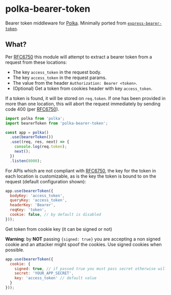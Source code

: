 # polka-bearer-token

Bearer token middleware for [Polka](https://github.com/lukeed/polka). Minimally ported from [`express-bearer-token`](https://github.com/tkellen/js-express-bearer-token).

## What?

Per [RFC6750] this module will attempt to extract a bearer token from a request from these locations:

* The key `access_token` in the request body.
* The key `access_token` in the request params.
* The value from the header `Authorization: Bearer <token>`.
* (Optional) Get a token from cookies header with key `access_token`.

If a token is found, it will be stored on `req.token`.  If one has been provided in more than one location, this will abort the request immediately by sending code 400 (per [RFC6750]).

```js
import polka from 'polka';
import bearerToken from 'polka-bearer-token';

const app = polka()
  .use(bearerToken())
  .use((req, res, next) => {
    console.log(req.token);
    next();
  })
  .listen(8000);
```

For APIs which are not compliant with [RFC6750], the key for the token in each location is customizable, as is the key the token is bound to on the request (default configuration shown):

```js
app.use(bearerToken({
  bodyKey: 'access_token',
  queryKey: 'access_token',
  headerKey: 'Bearer',
  reqKey: 'token',
  cookie: false, // by default is disabled
}));
```

Get token from cookie key (it can be signed or not)

**Warning**: by **NOT** passing `{signed: true}` you are accepting a non signed cookie and an attacker might spoof the cookies. Use signed cookies when possible.

```js
app.use(bearerToken({
  cookie: {
    signed: true, // if passed true you must pass secret otherwise will throw error
    secret: 'YOUR_APP_SECRET',
    key: 'access_token' // default value
  }
}));
```

[RFC6750]: https://tools.ietf.org/html/rfc6750
